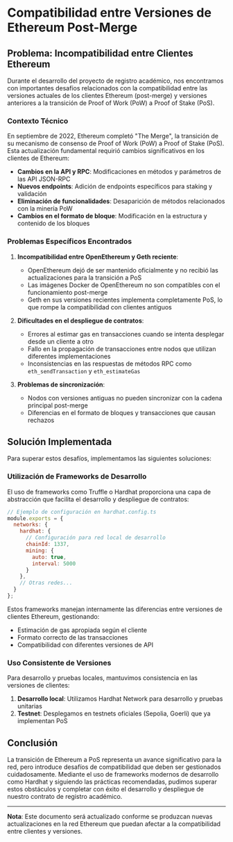 # Compatibilidad entre Versiones de Ethereum Post-Merge

## Problema: Incompatibilidad entre Clientes Ethereum

Durante el desarrollo del proyecto de registro académico, nos encontramos con importantes desafíos relacionados con la compatibilidad entre las versiones actuales de los clientes Ethereum (post-merge) y versiones anteriores a la transición de Proof of Work (PoW) a Proof of Stake (PoS).

### Contexto Técnico

En septiembre de 2022, Ethereum completó "The Merge", la transición de su mecanismo de consenso de Proof of Work (PoW) a Proof of Stake (PoS). Esta actualización fundamental requirió cambios significativos en los clientes de Ethereum:

- **Cambios en la API y RPC**: Modificaciones en métodos y parámetros de las API JSON-RPC
- **Nuevos endpoints**: Adición de endpoints específicos para staking y validación
- **Eliminación de funcionalidades**: Desaparición de métodos relacionados con la minería PoW
- **Cambios en el formato de bloque**: Modificación en la estructura y contenido de los bloques

### Problemas Específicos Encontrados

1. **Incompatibilidad entre OpenEthereum y Geth reciente**:
   - OpenEthereum dejó de ser mantenido oficialmente y no recibió las actualizaciones para la transición a PoS
   - Las imágenes Docker de OpenEthereum no son compatibles con el funcionamiento post-merge
   - Geth en sus versiones recientes implementa completamente PoS, lo que rompe la compatibilidad con clientes antiguos

2. **Dificultades en el despliegue de contratos**:
   - Errores al estimar gas en transacciones cuando se intenta desplegar desde un cliente a otro
   - Fallo en la propagación de transacciones entre nodos que utilizan diferentes implementaciones
   - Inconsistencias en las respuestas de métodos RPC como `eth_sendTransaction` y `eth_estimateGas`

3. **Problemas de sincronización**:
   - Nodos con versiones antiguas no pueden sincronizar con la cadena principal post-merge
   - Diferencias en el formato de bloques y transacciones que causan rechazos

## Solución Implementada

Para superar estos desafíos, implementamos las siguientes soluciones:

### Utilización de Frameworks de Desarrollo

El uso de frameworks como Truffle o Hardhat proporciona una capa de abstracción que facilita el desarrollo y despliegue de contratos:

```javascript
// Ejemplo de configuración en hardhat.config.ts
module.exports = {
  networks: {
    hardhat: {
      // Configuración para red local de desarrollo
      chainId: 1337,
      mining: {
        auto: true,
        interval: 5000
      }
    },
    // Otras redes...
  }
};
```

Estos frameworks manejan internamente las diferencias entre versiones de clientes Ethereum, gestionando:
- Estimación de gas apropiada según el cliente
- Formato correcto de las transacciones
- Compatibilidad con diferentes versiones de API

### Uso Consistente de Versiones

Para desarrollo y pruebas locales, mantuvimos consistencia en las versiones de clientes:

1. **Desarrollo local**: Utilizamos Hardhat Network para desarrollo y pruebas unitarias
2. **Testnet**: Desplegamos en testnets oficiales (Sepolia, Goerli) que ya implementan PoS

## Conclusión

La transición de Ethereum a PoS representa un avance significativo para la red, pero introduce desafíos de compatibilidad que deben ser gestionados cuidadosamente. Mediante el uso de frameworks modernos de desarrollo como Hardhat y siguiendo las prácticas recomendadas, pudimos superar estos obstáculos y completar con éxito el desarrollo y despliegue de nuestro contrato de registro académico.

---

**Nota**: Este documento será actualizado conforme se produzcan nuevas actualizaciones en la red Ethereum que puedan afectar a la compatibilidad entre clientes y versiones. 